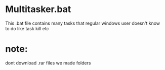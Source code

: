 # Multitasker.bat
This .bat file contains many tasks that regular windows user doesn't know to do like task kill etc 

# note:
dont download .rar files we made folders 
